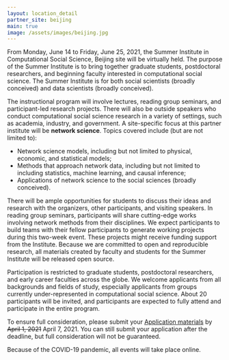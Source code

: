 ```yaml
---
layout: location_detail
partner_site: beijing
main: true
image: /assets/images/beijing.jpg
---
```


From Monday, June 14 to Friday, June 25, 2021, the Summer Institute in Computational Social Science, Beijing site will be virtually held. The purpose of the Summer Institute is to bring together graduate students, postdoctoral researchers, and beginning faculty interested in computational social science. The Summer Institute is for both social scientists (broadly conceived) and data scientists (broadly conceived).

The instructional program will involve lectures, reading group seminars, and participant-led research projects. There will also be outside speakers who conduct computational social science research in a variety of settings, such as academia, industry, and government. A site-specific focus at this partner institute will be 
**network science**. Topics covered include (but are not limited to): 

* Network science models, including but not limited to physical, economic, and statistical models; 
* Methods that approach network data, including but not limited to including statistics, machine learning, and causal inference; 
* Applications of network science to the social sciences (broadly conceived).

There will be ample opportunities for students to discuss their ideas and research with the organizers, other participants, and visiting speakers. In reading group seminars, participants will share cutting-edge works involving network methods from their disciplines. We expect participants to build teams with their fellow participants to generate working projects during this two-week event. These projects might receive funding support from the Institute. Because we are committed to open and reproducible research, all materials created by faculty and students for the Summer Institute will be released open source.

Participation is restricted to graduate students, postdoctoral researchers, and early career faculties across the globe. We welcome applicants from all backgrounds and fields of study, especially applicants from groups currently under-represented in computational social science. About 20 participants will be invited, and participants are expected to fully attend and participate in the entire program.

To ensure full consideration, please submit your [Application materials](https://compsocialscience.github.io/summer-institute/2021/beijing/apply) by ~~April 1, 2021~~ April 7, 2021. You can still submit your application after the deadline, but full consideration will not be guaranteed.

Because of the COVID-19 pandemic, all events will take place online.
